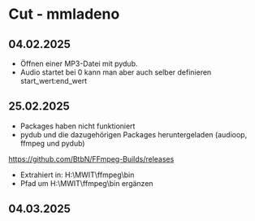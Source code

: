 # Cut - mmladeno
## 04.02.2025
* Öffnen einer MP3-Datei mit pydub.
* Audio startet bei 0 kann man aber auch selber definieren start_wert:end_wert


## 25.02.2025
* Packages haben nicht funktioniert
* pydub und die dazugehörigen Packages heruntergeladen (audioop, ffmpeg und pydub)

https://github.com/BtbN/FFmpeg-Builds/releases
* Extrahiert in: H:\MWIT\ffmpeg\bin 
* Pfad um H:\MWIT\ffmpeg\bin ergänzen

## 04.03.2025